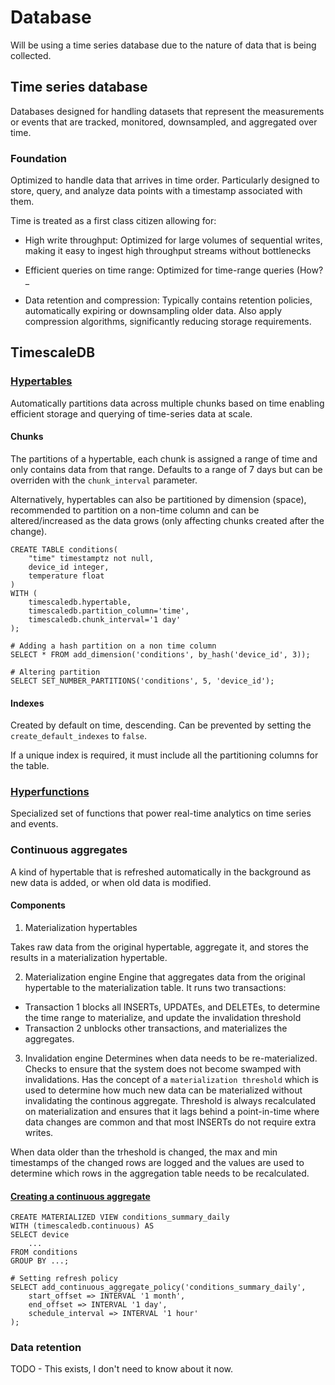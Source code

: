 # Database

Will be using a time series database due to the nature of data that is being collected.

## Time series database
Databases designed for handling datasets that represent the measurements or events that are tracked, monitored, downsampled, and aggregated over time.

### Foundation
Optimized to handle data that arrives in time order. Particularly designed to store, query, and analyze data points with a timestamp associated with them.

Time is treated as a first class citizen allowing for:

- High write throughput: Optimized for large volumes of sequential writes, making it easy to ingest high throughput streams without bottlenecks

- Efficient queries on time range: Optimized for time-range queries (How?_

- Data retention and compression: Typically contains retention policies, automatically expiring or downsampling older data. Also apply compression algorithms, significantly reducing storage requirements.

## TimescaleDB

### [Hypertables](https://docs.tigerdata.com/use-timescale/latest/hypertables/)
Automatically partitions data across multiple chunks based on time enabling efficient storage and querying of time-series data at scale.

#### Chunks
The partitions of a hypertable, each chunk is assigned a range of time and only contains data from that range. Defaults to a range of 7 days but can be overriden with the `chunk_interval` parameter.

Alternatively, hypertables can also be partitioned by dimension (space), recommended to partition on a non-time column and can be altered/increased as the data grows (only affecting chunks created after the change).


```
CREATE TABLE conditions(
    "time" timestamptz not null,
    device_id integer,
    temperature float
)
WITH (
    timescaledb.hypertable,
    timescaledb.partition_column='time',
    timescaledb.chunk_interval='1 day'
);

# Adding a hash partition on a non time column
SELECT * FROM add_dimension('conditions', by_hash('device_id', 3));

# Altering partition
SELECT SET_NUMBER_PARTITIONS('conditions', 5, 'device_id');

```

#### Indexes
Created by default on time, descending. Can be prevented by setting the `create_default_indexes` to `false`.

If a unique index is required, it must include all the partitioning columns for the table.

### [Hyperfunctions](https://docs.tigerdata.com/use-timescale/latest/hyperfunctions/about-hyperfunctions/)
Specialized set of functions that power real-time analytics on time series and events. 

### Continuous aggregates
A kind of hypertable that is refreshed automatically in the background as new data is added, or when old data is modified. 

#### Components

1. Materialization hypertables

Takes raw data from the original hypertable, aggregate it, and stores the results in a materialization hypertable. 

2. Materialization engine
Engine that aggregates data from the original hypertable to the materialization table. It runs two transactions:

- Transaction 1 blocks all INSERTs, UPDATEs, and DELETEs, to determine the time range to materialize, and update the invalidation threshold
- Transaction 2 unblocks other transactions, and materializes the aggregates.

3. Invalidation engine
Determines when data needs to be re-materialized. Checks to ensure that the system does not become swamped with invalidations. Has the concept of a `materialization threshold` which is used to determine how much new data can be materialized without invalidating the continous aggregate. Threshold is always recalculated on materialization and ensures that it lags behind a point-in-time where data changes are common and that most INSERTs do not require extra writes.

When data older than the trheshold is changed, the max and min timestamps of the changed rows are logged and the values are used to determine which rows in the aggregation table needs to be recalculated.

#### [Creating a continuous aggregate](https://docs.tigerdata.com/use-timescale/latest/continuous-aggregates/create-a-continuous-aggregate/)
```
CREATE MATERIALIZED VIEW conditions_summary_daily
WITH (timescaledb.continuous) AS 
SELECT device
    ...
FROM conditions
GROUP BY ...;

# Setting refresh policy
SELECT add_continuous_aggregate_policy('conditions_summary_daily',
    start_offset => INTERVAL '1 month',
    end_offset => INTERVAL '1 day',
    schedule_interval => INTERVAL '1 hour'
);
```

### Data retention
TODO - This exists, I don't need to know about it now.
